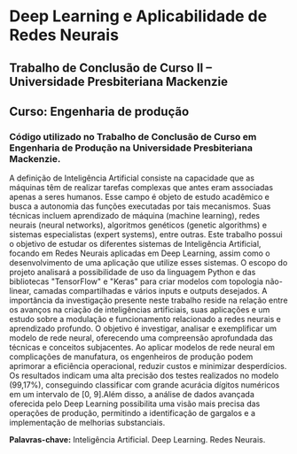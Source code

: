 # Deep Learning e Aplicabilidade de Redes Neurais

## Trabalho de Conclusão de Curso II – Universidade Presbiteriana Mackenzie
## Curso: Engenharia de produção

### Código utilizado no Trabalho de Conclusão de Curso em Engenharia de Produção na Universidade Presbiteriana Mackenzie. 

A definição de Inteligência Artificial consiste na capacidade que as máquinas têm de realizar tarefas complexas que antes eram associadas apenas a seres humanos. Esse campo é objeto de estudo acadêmico e busca a autonomia das funções executadas por tais mecanismos. Suas técnicas incluem aprendizado de máquina (machine learning), redes neurais (neural networks), algoritmos genéticos (genetic algorithms) e sistemas especialistas (expert systems), entre outras. Este trabalho possui o objetivo de estudar os diferentes sistemas de Inteligência Artificial, focando em Redes Neurais aplicadas em Deep Learning, assim como o desenvolvimento de uma aplicação que utilize esses sistemas. O escopo do projeto analisará a possibilidade de uso da linguagem Python e das bibliotecas "TensorFlow" e "Keras" para criar  modelos com topologia não-linear, camadas compartilhadas e vários inputs e outputs desejados. A importância da investigação presente neste trabalho reside na relação entre os avanços na criação de inteligências artificiais, suas aplicações e um estudo sobre a modulação e funcionamento relacionado a redes neurais e aprendizado profundo. O objetivo é investigar, analisar e exemplificar um modelo de rede neural, oferecendo uma compreensão aprofundada das técnicas e conceitos subjacentes. Ao aplicar modelos de rede neural em complicações de manufatura, os engenheiros de produção podem aprimorar a eficiência operacional, reduzir custos e minimizar desperdícios. Os resultados indicam uma alta precisão dos testes realizados no modelo (99,17%), conseguindo classificar com grande acurácia dígitos numéricos em um intervalo de [0, 9].Além disso, a análise de dados avançada oferecida pelo Deep Learning possibilita uma visão mais precisa das operações de produção, permitindo a identificação de gargalos e a implementação de melhorias substanciais.

**Palavras-chave:** Inteligência Artificial. Deep Learning. Redes Neurais.
